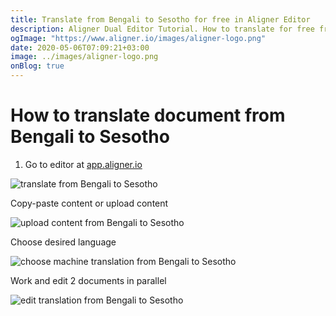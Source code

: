 ```yaml
---
title: Translate from Bengali to Sesotho for free in Aligner Editor
description: Aligner Dual Editor Tutorial. How to translate for free from Bengali to Sesotho. Aligner is multilingual document management platform. 
ogImage: "https://www.aligner.io/images/aligner-logo.png"
date: 2020-05-06T07:09:21+03:00
image: ../images/aligner-logo.png
onBlog: true
---
```


# How to translate document from Bengali to Sesotho

1. Go to editor at [app.aligner.io](https://app.aligner.io "Aligner App web page")

![translate from Bengali to Sesotho](../aligner-blank-editor.png "translate from Bengali to Sesotho")

Copy-paste content or upload content

![upload content from Bengali to Sesotho](../aligner-uploaded-document.png "upload content from Bengali to Sesotho")

Choose desired language

![choose machine translation from Bengali to Sesotho](../aligner-language-dropdown.png "choose machine translation from Bengali to Sesotho")

Work and edit 2 documents in parallel

![edit translation from Bengali to Sesotho](../aligner-double-sitded-editor.png "edit translation from Bengali to Sesotho")

